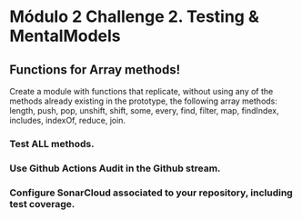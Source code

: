 # Módulo 2 Challenge 2. Testing & MentalModels

## Functions for Array methods!

Create a module with functions that replicate, without using any of the methods already existing in the prototype, the following array methods: length, push, pop, unshift, shift, some, every, find, filter, map, findIndex, includes, indexOf, reduce, join.

### Test ALL methods.

### Use Github Actions Audit in the Github stream.

### Configure SonarCloud associated to your repository, including test coverage.
